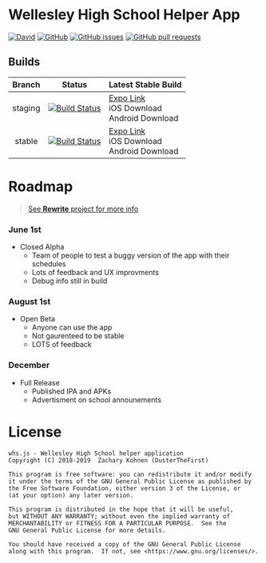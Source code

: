 # Wellesley High School Helper App

[![David](https://img.shields.io/david/DusterTheFirst/whs.js.svg)](https://github.com/DusterTheFirst/whs.js/network/dependencies)
[![GitHub](https://img.shields.io/github/license/DusterTheFirst/whs.js.svg)](https://github.com/DusterTheFirst/whs.js/blob/master/LICENSE)
[![GitHub issues](https://img.shields.io/github/issues/DusterTheFirst/whs.js.svg)](https://github.com/DusterTheFirst/whs.js/issues)
[![GitHub pull requests](https://img.shields.io/github/issues-pr/dusterthefirst/whs.js.svg)](https://github.com/DusterTheFirst/whs.js/pulls)

## Builds
| Branch | Status | Latest Stable Build |
|:------:|:------:|:--------------------|
| staging| [![Build Status](https://travis-ci.org/DusterTheFirst/whs.js.svg?branch=master)](https://travis-ci.org/DusterTheFirst/whs.js) | [Expo Link](https://exp.host/@dusterthefirst/WHS?release-channel=staging)<br>iOS Download<br>Android Download |
| stable | [![Build Status](https://travis-ci.org/DusterTheFirst/whs.js.svg?branch=stable)](https://travis-ci.org/DusterTheFirst/whs.js)   | [Expo Link](https://exp.host/@dusterthefirst/WHS)<br>iOS Download<br>Android Download |

# Roadmap
> [See **Rewrite** project for more info](https://github.com/DusterTheFirst/whs.js/projects/1)
### June 1st
- Closed Alpha
    - Team of people to test a buggy version of the app with their schedules
    - Lots of feedback and UX improvments
    - Debug info still in build

### August 1st
- Open Beta
    - Anyone can use the app
    - Not gaurenteed to be stable
    - LOTS of feedback

### December
- Full Release
    - Published IPA and APKs
    - Advertisment on school announements

# License
    whs.js - Wellesley High School helper application
    Copyright (C) 2018-2019  Zachary Kohnen (DusterTheFirst)

    This program is free software: you can redistribute it and/or modify
    it under the terms of the GNU General Public License as published by
    the Free Software Foundation, either version 3 of the License, or
    (at your option) any later version.

    This program is distributed in the hope that it will be useful,
    but WITHOUT ANY WARRANTY; without even the implied warranty of
    MERCHANTABILITY or FITNESS FOR A PARTICULAR PURPOSE.  See the
    GNU General Public License for more details.

    You should have received a copy of the GNU General Public License
    along with this program.  If not, see <https://www.gnu.org/licenses/>.
